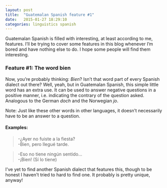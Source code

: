 ```yaml
---
layout: post
title:  "Guatemalan Spanish feature #1"
date:   2015-01-27 18:29:10
categories: linguistics spanish
---
```

Guatemalan Spanish is filled with interesting, at least according to me, features. I’ll be trying to cover some features in this blog whenever I’m bored and have nothing else to do. I hope some people will find them interesting.

### Feature #1: The word bien

Now, you’re probably thinking: _Bien_? Isn’t that word part of every Spanish dialect out there? Well, yeah, but in Guatemalan Spanish, this simple little word has an extra use. It can be used to answer negative questions in a positive manner, i.e. indicating the contrary of the question asked. Analogous to the German _doch_ and the Norwegian _jo_.

Note: Just like these other words in other languages, it doesn’t necessarily have to be an answer to a question.

#### Examples:

>-¿Ayer no fuiste a la fiesta?  
>-Bien, pero llegué tarde.

<!-- -->

>-Eso no tiene ningún sentido…  
>-¡Bien! (Sí lo tiene)

I've yet to find another Spanish dialect that features this, though to be honest I haven't tried to hard to find one. It probably is pretty unique, anyway!
